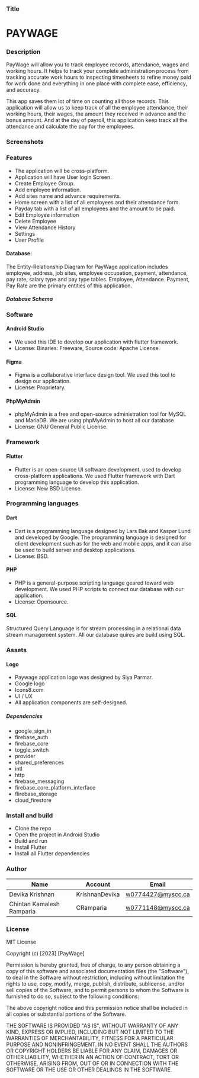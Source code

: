 
### Title

# **PAYWAGE**

### Description
PayWage will allow you to track employee records, attendance, wages and working hours. 
It helps to track your complete administration process from tracking accurate work hours to inspecting timesheets 
to refine money paid for work done and everything in one place with complete ease, efficiency, and accuracy.

This app saves them lot of time on counting all those records. This application will allow us to keep track of all the
employee attendance, their working hours, their wages, the amount they received in advance and the bonus amount. 
And at the day of payroll, this application keep track all the attendance and calculate the pay for the employees.


### Screenshots



### Features

* The application will be cross-platform.
* Application will have User login Screen.
* Create Employee Group.
* Add employee information.
* Add sites name and advance requirements.
* Home screen with a list of all employees and their attendance form.
* Payday tab with a list of all employees and the amount to be paid.
* Edit Employee information
* Delete Employee
* View Attendance History
* Settings
* User Profile


#### Database:
The Entity-Relationship Diagram for PayWage application includes
employee, address, job sites, employee occupation, payment, attendance, pay rate, salary type 
and pay type tables. Employee, Attendance. 
Payment, Pay Rate are the primary entities of this application.

##### Database Schema



### Software

#### Android Studio
*	We used this IDE to develop our application with flutter framework.
*	License: Binaries: Freeware, Source code: Apache License.

#### Figma
* Figma is a collaborative interface design tool. We used this tool to design our application.
* License: Proprietary.

#### PhpMyAdmin
*	phpMyAdmin is a free and open-source administration tool for MySQL and MariaDB. We are using phpMyAdmin to host all our database.
*	License: GNU General Public License.

### Framework
#### Flutter
* Flutter is an open-source UI software development, used to develop cross-platform applications. 
We used Flutter framework with Dart programming language to develop this application.
* License: New BSD License.

### Programming languages
#### Dart
* Dart is a programming language designed by Lars Bak and Kasper Lund and developed by Google. 
The programming language is designed for client development such as for the web and mobile apps, 
and it can also be used to build server and desktop applications. 
* License: BSD.

#### PHP
* PHP is a general-purpose scripting language geared toward web development. We used PHP scripts to connect our database with our application.
* License: Opensource.

#### SQL
Structured Query Language is for stream processing in a relational data stream management system. 
All our database quires are build using SQL.

### Assets
#### Logo
*	Paywage application logo was designed by Siya Parmar.   
*	Google logo
*	Icons8.com
*	UI / UX
*	All application components are self-designed.


##### Dependencies
* google_sign_in
* firebase_auth
* firebase_core
* toggle_switch
* provider
* shared_preferences
* intl
* http
* firebase_messaging
* firebase_core_platform_interface
* flirebase_storage
* cloud_firestore


### Install and build

* Clone the repo
* Open the project in Android Studio
* Build and run
* Install Flutter
* Install all Flutter dependencies


### Author

| 		Name      |     Account    |      Email         |
| ---------------- | ------------- | ------------------ |
| Devika Krishnan | KrishnanDevika |  w0774427@myscc.ca |
| Chintan Kamalesh Ramparia | CRamparia | w0771148@myscc.ca |



### License

MIT License

Copyright (c) [2023] [PayWage]

Permission is hereby granted, free of charge, to any person obtaining a copy
of this software and associated documentation files (the "Software"), to deal
in the Software without restriction, including without limitation the rights
to use, copy, modify, merge, publish, distribute, sublicense, and/or sell
copies of the Software, and to permit persons to whom the Software is
furnished to do so, subject to the following conditions:

The above copyright notice and this permission notice shall be included in all
copies or substantial portions of the Software.

THE SOFTWARE IS PROVIDED "AS IS", WITHOUT WARRANTY OF ANY KIND, EXPRESS OR
IMPLIED, INCLUDING BUT NOT LIMITED TO THE WARRANTIES OF MERCHANTABILITY,
FITNESS FOR A PARTICULAR PURPOSE AND NONINFRINGEMENT. IN NO EVENT SHALL THE
AUTHORS OR COPYRIGHT HOLDERS BE LIABLE FOR ANY CLAIM, DAMAGES OR OTHER
LIABILITY, WHETHER IN AN ACTION OF CONTRACT, TORT OR OTHERWISE, ARISING FROM,
OUT OF OR IN CONNECTION WITH THE SOFTWARE OR THE USE OR OTHER DEALINGS IN THE
SOFTWARE.




